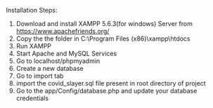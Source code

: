 Installation Steps:
1. Download and install XAMPP 5.6.3(for windows) Server from https://www.apachefriends.org/
2. Copy the the folder in C:\Program Files (x86)\xampp\htdocs
3. Run XAMPP 
4. Start Apache and MySQL Services
5. Go to localhost/phpmyadmin
6. Create a new database
7. Go to import tab
8. import the covid_slayer.sql file present in root directory of project
9. Go to the app/Config/database.php and update your database credentials
